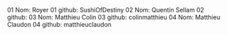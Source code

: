01 Nom: Royer
01 github: SushiOfDestiny
02 Nom: Quentin Sellam
02 github:
03 Nom: Matthieu Colin
03 github: colinmatthieu
04 Nom: Matthieu Claudon
04 github: matthieuclaudon